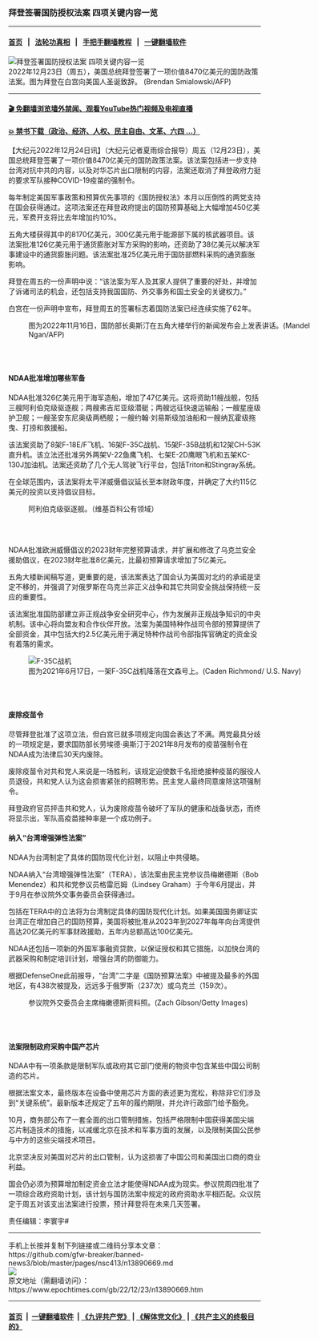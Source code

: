 ### 拜登签署国防授权法案 四项关键内容一览
------------------------

#### [首页](https://github.com/gfw-breaker/banned-news3/blob/master/README.md) &nbsp;&nbsp;|&nbsp;&nbsp; [法轮功真相](https://github.com/begood0513/basic/blob/master/README.md)  &nbsp;&nbsp;|&nbsp;&nbsp; [手把手翻墙教程](https://github.com/gfw-breaker/guides/wiki)  &nbsp;&nbsp;|&nbsp;&nbsp; [一键翻墙软件](https://github.com/gfw-breaker/nogfw/blob/master/README.md)  



<div><img alt="拜登签署国防授权法案 四项关键内容一览" class="attachment-djy_600_400 size-djy_600_400 wp-post-image" src="https://i.epochtimes.com/assets/uploads/2022/12/id13890690-000_334Z9LU-600x400.jpg"/>
<div class="caption">
 2022年12月23日（周五），美国总统拜登签署了一项价值8470亿美元的国防政策法案。图为拜登在白宫向美国人圣诞致辞。 (Brendan Smialowski/AFP)
</div></div><hr/>

#### [ 🎬  免翻墙浏览墙外禁闻、观看YouTube热门视频及电视直播](https://github.com/gfw-breaker/HelloWorld)

#### [ 💥  禁书下载（政治、经济、人权、民主自由、文革、六四 ...）](https://github.com/gfw-breaker/books/blob/master/README.md)

<div><p>
 【大纪元2022年12月24日讯】（大纪元记者夏雨综合报导）周五（12月23日），美国总统拜登签署了一项价值8470亿美元的国防政策法案。该法案包括进一步支持台湾对抗中共的内容，以及对华芯片出口限制的内容，法案还取消了拜登政府力挺的要求军队接种COVID-19疫苗的强制令。
</p>
<p>
 每年制定美国军事政策和预算优先事项的《国防授权法》本月以压倒性的两党支持在国会获得通过。这项法案还在拜登政府提出的国防预算基础上大幅增加450亿美元，军费开支将比去年增加约10%。
</p>
<p>
 五角大楼获得其中的8170亿美元，300亿美元用于能源部下属的核武器项目。该法案批准126亿美元用于通货膨胀对军方采购的影响，还资助了38亿美元以解决军事建设中的通货膨胀问题。该法案批准25亿美元用于国防部燃料采购的通货膨胀影响。
</p>
<p>
 拜登在周五的一份声明中说：“该法案为军人及其家人提供了重要的好处，并增加了诉诸司法的机会，还包括支持我国国防、外交事务和国土安全的关键权力。”
</p>
<p>
 白宫在一份声明中宣布，拜登周五的签署标志着国防法案已经连续实施了62年。
</p>
<figure aria-describedby="caption-attachment-13878446" class="wp-caption aligncenter" id="attachment_13878446" style="width: 600px">
 <ok href="https://i.epochtimes.com/assets/uploads/2022/12/id13878446-000_32NN6UT.jpg" target="_blank">
  <img alt="" class="size-large wp-image-13878446" src="https://i.epochtimes.com/assets/uploads/2022/12/id13878446-000_32NN6UT-600x420.jpg"/>
 </ok>
 <br/><figcaption class="wp-caption-text" id="caption-attachment-13878446">
  图为2022年11月16日，国防部长奥斯汀在五角大楼举行的新闻发布会上发表讲话。(Mandel Ngan/AFP)
 </figcaption><br/>
</figure><br/>
<h4>
 NDAA批准增加哪些军备
</h4>
<p>
 NDAA批准326亿美元用于海军造船，增加了47亿美元。这将资助11艘战舰，包括三艘阿利伯克级驱逐舰；两艘弗吉尼亚级潜艇；两艘远征快速运输船；一艘星座级护卫舰；一艘圣安东尼奥级两栖舰；一艘约翰‧刘易斯级加油船和一艘纳瓦霍级拖曳、打捞和救援船。
</p>
<p>
 该法案资助了8架F-18E/F飞机、16架F-35C战机、15架F-35B战机和12架CH-53K直升机。该立法还批准另外两架V-22鱼鹰飞机、七架E-2D鹰眼飞机和五架KC-130J加油机。法案还资助了几个无人驾驶飞行平台，包括Triton和Stingray系统。
</p>
<p>
 在全球范围内，该法案将太平洋威慑倡议延长至本财政年度，并确定了大约115亿美元的投资以支持倡议目标。
</p>
<figure aria-describedby="caption-attachment-11019735" class="wp-caption aligncenter" id="attachment_11019735" style="width: 600px">
 <ok href="https://i.epochtimes.com/assets/uploads/2019/02/1024px-130920-N-NX070-025_-_USS_Arleigh_Burke_DDG-51.jpg" target="_blank">
  <img alt="" class="size-large wp-image-11019735" src="https://i.epochtimes.com/assets/uploads/2019/02/1024px-130920-N-NX070-025_-_USS_Arleigh_Burke_DDG-51-600x369.jpg"/>
 </ok>
 <br/><figcaption class="wp-caption-text" id="caption-attachment-11019735">
  阿利伯克级驱逐舰。（维基百科公有领域）
 </figcaption><br/>
</figure><br/>
<p>
 NDAA批准欧洲威慑倡议的2023财年完整预算请求，并扩展和修改了乌克兰安全援助倡议，在2023财年批准8亿美元，比最初预算请求增加了5亿美元。
</p>
<p>
 五角大楼新闻稿写道，更重要的是，该法案表达了国会认为美国对北约的承诺是坚定不移的，并强调了对俄罗斯在乌克兰非正义战争和其它共同安全挑战保持统一反应的重要性。
</p>
<p>
 该法案批准国防部建立非正规战争安全研究中心，作为发展非正规战争知识的中央机制。该中心将向盟友和合作伙伴开放。法案为美国特种作战司令部的预算提供了全部资金，其中包括大约2.5亿美元用于满足特种作战司令部指挥官确定的资金没有着落的需求。
</p>
<figure aria-describedby="caption-attachment-13538461" class="wp-caption aligncenter" id="attachment_13538461" style="width: 600px">
 <ok href="https://i.epochtimes.com/assets/uploads/2022/01/id13538461-1000w_q95.jpg" target="_blank">
  <img alt="F-35C战机" class="size-large wp-image-13538461" src="https://i.epochtimes.com/assets/uploads/2022/01/id13538461-1000w_q95-600x345.jpg"/>
 </ok>
 <br/><figcaption class="wp-caption-text" id="caption-attachment-13538461">
  图为2021年6月17日，一架F-35C战机降落在文森号上。(Caden Richmond/ U.S. Navy)
 </figcaption><br/>
</figure><br/>
<h4>
 废除疫苗令
</h4>
<p>
 尽管拜登批准了这项立法，但白宫已就多项规定向国会表达了不满。两党最具分歧的一项规定是，要求国防部长劳埃德‧奥斯汀于2021年8月发布的疫苗强制令在NDAA成为法律后30天内废除。
</p>
<p>
 废除疫苗令对共和党人来说是一场胜利，该规定迫使数千名拒绝接种疫苗的服役人员退役，共和党人认为这会损害紧张的招聘形势。民主党人最终同意废除这项强制令。
</p>
<p>
 拜登政府官员抨击共和党人，认为废除疫苗令破坏了军队的健康和战备状态，而终将显示出，军队高疫苗接种率是一个成功例子。
</p>
<h4>
 纳入“台湾增强弹性法案”
</h4>
<p>
 NDAA为台湾制定了具体的国防现代化计划，以阻止中共侵略。
</p>
<p>
 NDAA纳入“台湾增强弹性法案”（TERA），该法案由民主党参议员梅嫩德斯（Bob Menendez）和共和党参议员格雷厄姆（Lindsey Graham）于今年6月提出，并于9月在参议院外交事务委员会获得通过。
</p>
<p>
 包括在TERA中的立法将为台湾制定具体的国防现代化计划。如果美国国务卿证实台湾正在增加自己的国防预算，美国将被批准从2023年到2027年每年向台湾提供高达20亿美元的军事财政援助，五年内总额高达100亿美元。
</p>
<p>
 NDAA还包括一项新的外国军事融资贷款，以保证授权和其它措施，以加快台湾的武器采购和制定培训计划，增强台湾的防御能力。
</p>
<p>
 根据DefenseOne此前报导，“台湾”二字是《国防预算法案》中被提及最多的外国地区，有438次被提及，远远多于俄罗斯（237次）或乌克兰（159次）。
</p>
<figure aria-describedby="caption-attachment-11382964" class="wp-caption aligncenter" id="attachment_11382964" style="width: 600px">
 <ok href="https://i.epochtimes.com/assets/uploads/2019/07/GettyImages-1072265142.jpg" target="_blank">
  <img alt="" class="size-large wp-image-11382964" src="https://i.epochtimes.com/assets/uploads/2019/07/GettyImages-1072265142-600x400.jpg"/>
 </ok>
 <br/><figcaption class="wp-caption-text" id="caption-attachment-11382964">
  参议院外交委员会主席梅嫩德斯资料照。(Zach Gibson/Getty Images)
 </figcaption><br/>
</figure><br/>
<h4>
 法案限制政府采购中国产芯片
</h4>
<p>
 NDAA中有一项条款是限制军队或政府其它部门使用的物资中包含某些中国公司制造的芯片。
</p>
<p>
 根据法案文本，最终版本在设备中使用芯片方面的表述更为宽松，称除非它们涉及到“关键系统”。最新版本还规定了五年的履约期限，并允许行政部门给予豁免。
</p>
<p>
 10月，商务部公布了一套全面的出口管制措施，包括严格限制中国获得美国尖端芯片制造技术的措施，以减缓北京在技术和军事方面的发展，以及限制美国公民参与中方的这些尖端技术项目。
</p>
<p>
 北京坚决反对美国对芯片的出口管制，认为这损害了中国公司和美国出口商的商业利益。
</p>
<p>
 国会仍必须为预算增加制定资金立法才能使得NDAA成为现实。参议院周四批准了一项综合政府资助计划，该计划与国防法案中规定的政府资助水平相匹配。众议院定于周五对该支出法案进行投票，预计拜登将在未来几天签署。
</p>
<p>
 责任编辑：李寰宇#
</p>
</div>
<hr/>
手机上长按并复制下列链接或二维码分享本文章：<br/>
https://github.com/gfw-breaker/banned-news3/blob/master/pages/nsc413/n13890669.md <br/>
<a href='https://github.com/gfw-breaker/banned-news3/blob/master/pages/nsc413/n13890669.md'><img src='https://github.com/gfw-breaker/banned-news3/blob/master/pages/nsc413/n13890669.md.png'/></a> <br/>
原文地址（需翻墙访问）：https://www.epochtimes.com/gb/22/12/23/n13890669.htm


------------------------
#### [首页](https://github.com/gfw-breaker/banned-news3/blob/master/README.md) &nbsp;|&nbsp; [一键翻墙软件](https://github.com/gfw-breaker/nogfw/blob/master/README.md) &nbsp;| [《九评共产党》](https://github.com/gfw-breaker/9ping.md/blob/master/README.md#九评之一评共产党是什么) | [《解体党文化》](https://github.com/gfw-breaker/jtdwh.md/blob/master/README.md) | [《共产主义的终极目的》](https://github.com/gfw-breaker/gczydzjmd.md/blob/master/README.md)


<img src='http://gfw-breaker.win/banned-news3/pages/nsc413/n13890669.md' width='0px' height='0px'/>